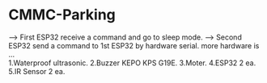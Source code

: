 # CMMC-Parking
--> First ESP32 receive a command and go to sleep mode.
--> Second ESP32 send a command to 1st ESP32 by hardware serial.
more hardware is ...\
1.Waterproof ultrasonic.
2.Buzzer KEPO KPS G19E.
3.Moter.
4.ESP32 2 ea.
5.IR Sensor 2 ea.
